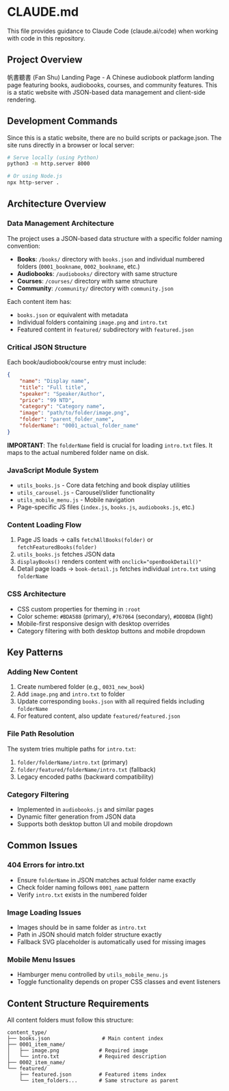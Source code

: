 # CLAUDE.md

This file provides guidance to Claude Code (claude.ai/code) when working with code in this repository.

## Project Overview

帆書聽書 (Fan Shu) Landing Page - A Chinese audiobook platform landing page featuring books, audiobooks, courses, and community features. This is a static website with JSON-based data management and client-side rendering.

## Development Commands

Since this is a static website, there are no build scripts or package.json. The site runs directly in a browser or local server:

```bash
# Serve locally (using Python)
python3 -m http.server 8000

# Or using Node.js
npx http-server .
```

## Architecture Overview

### Data Management Architecture
The project uses a JSON-based data structure with a specific folder naming convention:

- **Books**: `/books/` directory with `books.json` and individual numbered folders (`0001_bookname`, `0002_bookname`, etc.)
- **Audiobooks**: `/audiobooks/` directory with same structure
- **Courses**: `/courses/` directory with same structure
- **Community**: `/community/` directory with `community.json`

Each content item has:
- `books.json` or equivalent with metadata
- Individual folders containing `image.png` and `intro.txt`
- Featured content in `featured/` subdirectory with `featured.json`

### Critical JSON Structure
Each book/audiobook/course entry must include:
```json
{
    "name": "Display name",
    "title": "Full title", 
    "speaker": "Speaker/Author",
    "price": "99 NTD",
    "category": "Category name",
    "image": "path/to/folder/image.png",
    "folder": "parent_folder_name",
    "folderName": "0001_actual_folder_name"
}
```

**IMPORTANT**: The `folderName` field is crucial for loading `intro.txt` files. It maps to the actual numbered folder name on disk.

### JavaScript Module System
- `utils_books.js` - Core data fetching and book display utilities
- `utils_carousel.js` - Carousel/slider functionality  
- `utils_mobile_menu.js` - Mobile navigation
- Page-specific JS files (`index.js`, `books.js`, `audiobooks.js`, etc.)

### Content Loading Flow
1. Page JS loads → calls `fetchAllBooks(folder)` or `fetchFeaturedBooks(folder)`
2. `utils_books.js` fetches JSON data
3. `displayBooks()` renders content with `onclick="openBookDetail()"`
4. Detail page loads → `book-detail.js` fetches individual `intro.txt` using `folderName`

### CSS Architecture
- CSS custom properties for theming in `:root`
- Color scheme: `#BDA588` (primary), `#767064` (secondary), `#DDDBDA` (light)
- Mobile-first responsive design with desktop overrides
- Category filtering with both desktop buttons and mobile dropdown

## Key Patterns

### Adding New Content
1. Create numbered folder (e.g., `0031_new_book`)
2. Add `image.png` and `intro.txt` to folder
3. Update corresponding `books.json` with all required fields including `folderName`
4. For featured content, also update `featured/featured.json`

### File Path Resolution
The system tries multiple paths for `intro.txt`:
1. `folder/folderName/intro.txt` (primary)
2. `folder/featured/folderName/intro.txt` (fallback)
3. Legacy encoded paths (backward compatibility)

### Category Filtering
- Implemented in `audiobooks.js` and similar pages
- Dynamic filter generation from JSON data
- Supports both desktop button UI and mobile dropdown

## Common Issues

### 404 Errors for intro.txt
- Ensure `folderName` in JSON matches actual folder name exactly
- Check folder naming follows `0001_name` pattern
- Verify `intro.txt` exists in the numbered folder

### Image Loading Issues  
- Images should be in same folder as `intro.txt`
- Path in JSON should match folder structure exactly
- Fallback SVG placeholder is automatically used for missing images

### Mobile Menu Issues
- Hamburger menu controlled by `utils_mobile_menu.js`
- Toggle functionality depends on proper CSS classes and event listeners

## Content Structure Requirements

All content folders must follow this structure:
```
content_type/
├── books.json                 # Main content index
├── 0001_item_name/
│   ├── image.png             # Required image
│   └── intro.txt             # Required description
├── 0002_item_name/
└── featured/
    ├── featured.json         # Featured items index
    └── item_folders...       # Same structure as parent
```